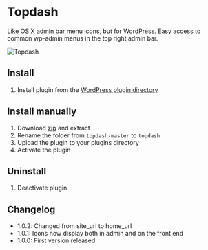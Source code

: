# Topdash

Like OS X admin bar menu icons, but for WordPress. Easy access to common wp-admin menus in the top right admin bar.

![Topdash](https://github.com/urre/topdash/blob/master/topdash.png)

## Install
1. Install plugin from the [WordPress plugin directory](https://wordpress.org/plugins/topdash/)

## Install manually
1. Download [zip](https://github.com/urre/topdash/archive/master.zip) and extract
2. Rename the folder from `topdash-master` to `topdash`
3. Upload the plugin to your plugins directory
4. Activate the plugin

## Uninstall
1. Deactivate plugin

## Changelog

+ 1.0.2: Changed from site_url to home_url
+ 1.0.1: Icons now display both in admin and on the front end
+ 1.0.0: First version released